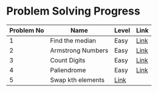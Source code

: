 # Problem Solving Progress

| Problem No | Name | Level | Link |
|------------|------|-------|------|
| 1          |  Find the median   |  Easy  |   [Link](./problem_1.java)   |
| 2          |    Armstrong Numbers  |   Easy    |    [Link](./problem_2.java)  |
|3|Count Digits| Easy | [Link](./problem_3.java)|
|4|Paliendrome| Easy | [Link](./problem_4.java)|
|5|Swap kth elements| [Link](./problem_5.java)|
